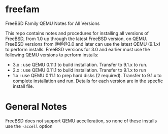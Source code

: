 # freefam
FreeBSD Family QEMU Notes for All Versions

This repo contains notes and procedures for installing all versions of FreeBSD, from 1.0 up through the latest FreeBSD version, on QEMU.
FreeBSD versions from @@@3.0 and later can use the latest QEMU (9.1.x) to perform installs.
FreeBSD versions for 3.0 and earlier must use the following QEMU versions to perform installs:
* 3.x : use QEMU 0.11.1 to build installation.  Transfer to 9.1.x to run.
* 2.x : use QEMU 0.11.1 to build installation.  Transfer to 9.1.x to run
* 1.x : use QEMU 0.11.1 to prep hard disks (2 required).  Transfer to 9.1.x to complete installation and run.
Details for each version are in the specfic install file.

# General Notes

FreeBSD does not support QEMU accelleration, so none of these installs use the ```-accell``` option

